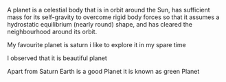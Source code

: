 A planet is a celestial body that is in orbit around the Sun, has sufficient mass for its self-gravity to overcome rigid body forces so that it assumes a hydrostatic equilibrium (nearly round) shape, and has cleared the neighbourhood around its orbit.


My favourite planet is saturn i like to explore it in my spare time

I observed that it is beautiful planet

Apart from Saturn Earth is a good Planet it is known as green Planet
